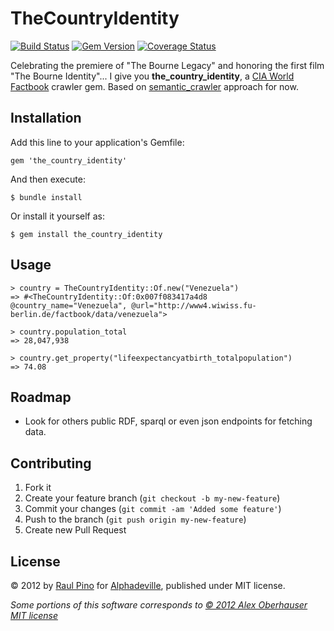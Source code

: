 # TheCountryIdentity

[![Build Status](https://travis-ci.org/p1nox/the_country_identity.png?branch=master)](https://travis-ci.org/p1nox/the_country_identity) [![Gem Version](https://badge.fury.io/rb/the_country_identity.png)](http://badge.fury.io/rb/the_country_identity) [![Coverage Status](https://coveralls.io/repos/p1nox/the_country_identity/badge.png)](https://coveralls.io/r/p1nox/the_country_identity)

Celebrating the premiere of "The Bourne Legacy" and honoring the first film "The Bourne Identity"... I give you __the_country_identity__, a [CIA World Factbook](https://www.cia.gov/library/publications/the-world-factbook/) crawler gem. Based on [semantic_crawler](https://github.com/obale/semantic_crawler) approach for now.

## Installation

Add this line to your application's Gemfile:

    gem 'the_country_identity'

And then execute:

    $ bundle install

Or install it yourself as:

    $ gem install the_country_identity

## Usage

    > country = TheCountryIdentity::Of.new("Venezuela")
    => #<TheCountryIdentity::Of:0x007f083417a4d8 @country_name="Venezuela", @url="http://www4.wiwiss.fu-berlin.de/factbook/data/venezuela">

    > country.population_total
    => 28,047,938

    > country.get_property("lifeexpectancyatbirth_totalpopulation")
    => 74.08

## Roadmap

* Look for others public RDF, sparql or even json endpoints for fetching data.

## Contributing

1. Fork it
2. Create your feature branch (`git checkout -b my-new-feature`)
3. Commit your changes (`git commit -am 'Added some feature'`)
4. Push to the branch (`git push origin my-new-feature`)
5. Create new Pull Request

## License

© 2012 by [Raul Pino](https://github.com/p1nox) for [Alphadeville](https://github.com/alphadeville), published under MIT license.

_Some portions of this software corresponds to [© 2012 Alex Oberhauser MIT license](https://github.com/obale/semantic_crawler/blob/develop/MIT-LICENSE)_
